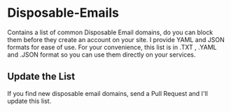 # Disposable-Emails
Contains a list of common Disposable Email domains, do you can block them before they create an account on your site.
I provide YAML and JSON formats for ease of use. 
For your convenience, this list is in .TXT , .YAML and .JSON format so you can use them directly on your services.

## Update the List
If you find new disposable email domains, send a Pull Request and I'll update this list.
